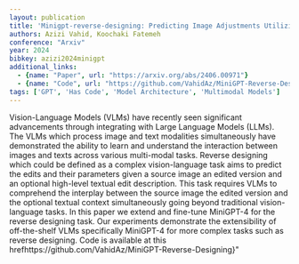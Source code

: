 ```yaml
---
layout: publication
title: 'Minigpt-reverse-designing: Predicting Image Adjustments Utilizing Minigpt-4'
authors: Azizi Vahid, Koochaki Fatemeh
conference: "Arxiv"
year: 2024
bibkey: azizi2024minigpt
additional_links:
  - {name: "Paper", url: "https://arxiv.org/abs/2406.00971"}
  - {name: "Code", url: "https://github.com/VahidAz/MiniGPT-Reverse-Designing"}
tags: ['GPT', 'Has Code', 'Model Architecture', 'Multimodal Models']
---
```

Vision-Language Models (VLMs) have recently seen significant advancements through integrating with Large Language Models (LLMs). The VLMs which process image and text modalities simultaneously have demonstrated the ability to learn and understand the interaction between images and texts across various multi-modal tasks. Reverse designing which could be defined as a complex vision-language task aims to predict the edits and their parameters given a source image an edited version and an optional high-level textual edit description. This task requires VLMs to comprehend the interplay between the source image the edited version and the optional textual context simultaneously going beyond traditional vision-language tasks. In this paper we extend and fine-tune MiniGPT-4 for the reverse designing task. Our experiments demonstrate the extensibility of off-the-shelf VLMs specifically MiniGPT-4 for more complex tasks such as reverse designing. Code is available at this hrefhttps://github.com/VahidAz/MiniGPT-Reverse-Designing\}"
